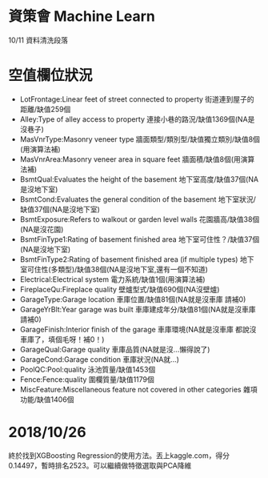 # 資策會 Machine Learn 
10/11 資料清洗段落

# 空值欄位狀況

* LotFrontage:Linear feet of street connected to property             街道連到屋子的距離/缺值259個
* Alley:Type of alley access to property                              連接小巷的路況/缺值1369個(NA是沒巷子)
* MasVnrType:Masonry veneer type                                      牆面類型/類別型/缺值獨立類別/缺值8個(用演算法補)
* MasVnrArea:Masonry veneer area in square feet                       牆面積/缺值8個(用演算法補)
* BsmtQual:Evaluates the height of the basement                       地下室高度/缺值37個(NA是沒地下室)
* BsmtCond:Evaluates the general condition of the basement            地下室狀況/缺值37個(NA是沒地下室)
* BsmtExposure:Refers to walkout or garden level walls                花園牆高/缺值38個(NA是沒花園)
* BsmtFinType1:Rating of basement finished area                       地下室可住性？/缺值37個(NA是沒地下室)
* BsmtFinType2:Rating of basement finished area (if multiple types)   地下室可住性(多類型)/缺值38個(NA是沒地下室,還有一個不知道)
* Electrical:Electrical system                                        電力系統/缺值1個(用演算法補)
* FireplaceQu:Fireplace quality                                       壁爐型式/缺值690個(NA沒壁爐)
* GarageType:Garage location                                          車庫位置/缺值81個(NA就是沒車庫 請補0)
* GarageYrBlt:Year garage was built                                   車庫建成年分/缺值81個(NA就是沒車庫 請補0)
* GarageFinish:Interior finish of the garage                          車庫環境(NA就是沒車庫 都說沒車庫了，填個毛呀！補0！)
* GarageQual:Garage quality                                           車庫品質(NA就是沒...懶得說了)
* GarageCond:Garage condition                                         車庫狀況(NA就...)
* PoolQC:Pool:quality                                                 泳池質量/缺值1453個
* Fence:Fence:quality                                                 圍欄質量/缺值1179個
* MiscFeature:Miscellaneous feature not covered in other categories   雜項功能/缺值1406個


# 2018/10/26
終於找到XGBoosting Regression的使用方法。丟上kaggle.com，得分0.14497，暫時排名2523。可以繼續做特徵選取與PCA降維
